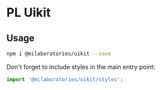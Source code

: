 # PL Uikit

## Usage

```bash
npm i @milaboratories/uikit --save
```

Don't forget to include styles in the main entry point:

```js
import '@milaboratories/uikit/styles';
```
